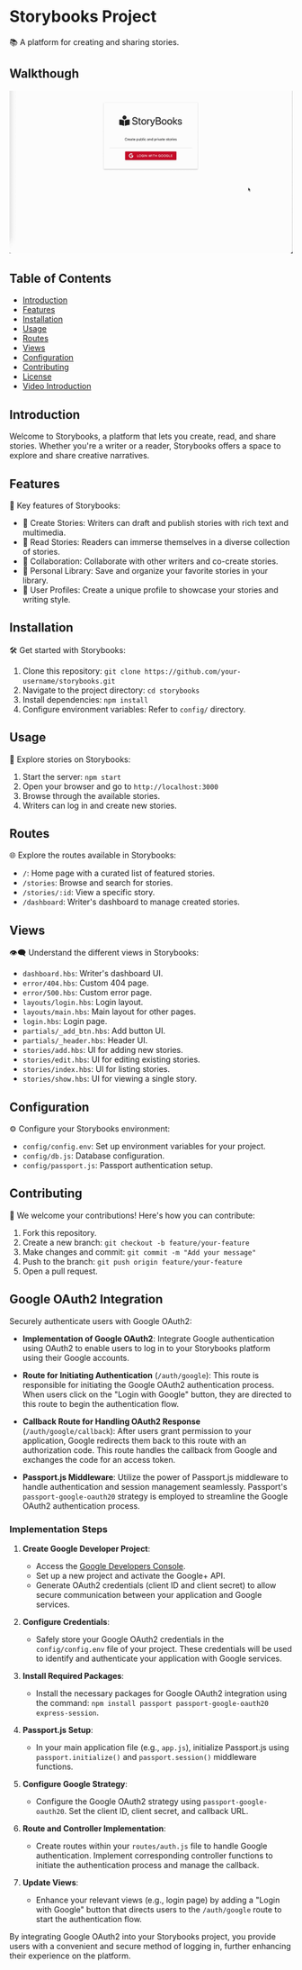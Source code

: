# Storybooks Project

📚 A platform for creating and sharing stories.

## Walkthough
![BookStory gif](https://raw.githubusercontent.com/BashirAljounaidy/bashir-storybooks/main/BookStroy.gif)

## Table of Contents

- [Introduction](#introduction)
- [Features](#features)
- [Installation](#installation)
- [Usage](#usage)
- [Routes](#routes)
- [Views](#views)
- [Configuration](#configuration)
- [Contributing](#contributing)
- [License](#license)
- [Video Introduction](#video-introduction)

## Introduction

Welcome to Storybooks, a platform that lets you create, read, and share stories. Whether you're a writer or a reader, Storybooks offers a space to explore and share creative narratives.

## Features

📖 Key features of Storybooks:

- 🌟 Create Stories: Writers can draft and publish stories with rich text and multimedia.
- 🌟 Read Stories: Readers can immerse themselves in a diverse collection of stories.
- 🌟 Collaboration: Collaborate with other writers and co-create stories.
- 🌟 Personal Library: Save and organize your favorite stories in your library.
- 🌟 User Profiles: Create a unique profile to showcase your stories and writing style.

## Installation

🛠️ Get started with Storybooks:

1. Clone this repository: `git clone https://github.com/your-username/storybooks.git`
2. Navigate to the project directory: `cd storybooks`
3. Install dependencies: `npm install`
4. Configure environment variables: Refer to `config/` directory.

## Usage

🚀 Explore stories on Storybooks:

1. Start the server: `npm start`
2. Open your browser and go to `http://localhost:3000`
3. Browse through the available stories.
4. Writers can log in and create new stories.

## Routes

🌐 Explore the routes available in Storybooks:

- `/`: Home page with a curated list of featured stories.
- `/stories`: Browse and search for stories.
- `/stories/:id`: View a specific story.
- `/dashboard`: Writer's dashboard to manage created stories.

## Views

👁️‍🗨️ Understand the different views in Storybooks:

- `dashboard.hbs`: Writer's dashboard UI.
- `error/404.hbs`: Custom 404 page.
- `error/500.hbs`: Custom error page.
- `layouts/login.hbs`: Login layout.
- `layouts/main.hbs`: Main layout for other pages.
- `login.hbs`: Login page.
- `partials/_add_btn.hbs`: Add button UI.
- `partials/_header.hbs`: Header UI.
- `stories/add.hbs`: UI for adding new stories.
- `stories/edit.hbs`: UI for editing existing stories.
- `stories/index.hbs`: UI for listing stories.
- `stories/show.hbs`: UI for viewing a single story.

## Configuration

⚙️ Configure your Storybooks environment:

- `config/config.env`: Set up environment variables for your project.
- `config/db.js`: Database configuration.
- `config/passport.js`: Passport authentication setup.

## Contributing

🤝 We welcome your contributions! Here's how you can contribute:

1. Fork this repository.
2. Create a new branch: `git checkout -b feature/your-feature`
3. Make changes and commit: `git commit -m "Add your message"`
4. Push to the branch: `git push origin feature/your-feature`
5. Open a pull request.

## Google OAuth2 Integration

Securely authenticate users with Google OAuth2:

- **Implementation of Google OAuth2**: Integrate Google authentication using OAuth2 to enable users to log in to your Storybooks platform using their Google accounts.

- **Route for Initiating Authentication** (`/auth/google`): This route is responsible for initiating the Google OAuth2 authentication process. When users click on the "Login with Google" button, they are directed to this route to begin the authentication flow.

- **Callback Route for Handling OAuth2 Response** (`/auth/google/callback`): After users grant permission to your application, Google redirects them back to this route with an authorization code. This route handles the callback from Google and exchanges the code for an access token.

- **Passport.js Middleware**: Utilize the power of Passport.js middleware to handle authentication and session management seamlessly. Passport's `passport-google-oauth20` strategy is employed to streamline the Google OAuth2 authentication process.

### Implementation Steps

1. **Create Google Developer Project**:
   - Access the [Google Developers Console](https://console.developers.google.com/).
   - Set up a new project and activate the Google+ API.
   - Generate OAuth2 credentials (client ID and client secret) to allow secure communication between your application and Google services.

2. **Configure Credentials**:
   - Safely store your Google OAuth2 credentials in the `config/config.env` file of your project. These credentials will be used to identify and authenticate your application with Google services.

3. **Install Required Packages**:
   - Install the necessary packages for Google OAuth2 integration using the command: `npm install passport passport-google-oauth20 express-session`.

4. **Passport.js Setup**:
   - In your main application file (e.g., `app.js`), initialize Passport.js using `passport.initialize()` and `passport.session()` middleware functions.

5. **Configure Google Strategy**:
   - Configure the Google OAuth2 strategy using `passport-google-oauth20`. Set the client ID, client secret, and callback URL.

6. **Route and Controller Implementation**:
   - Create routes within your `routes/auth.js` file to handle Google authentication. Implement corresponding controller functions to initiate the authentication process and manage the callback.

7. **Update Views**:
   - Enhance your relevant views (e.g., login page) by adding a "Login with Google" button that directs users to the `/auth/google` route to start the authentication flow.

By integrating Google OAuth2 into your Storybooks project, you provide users with a convenient and secure method of logging in, further enhancing their experience on the platform.
